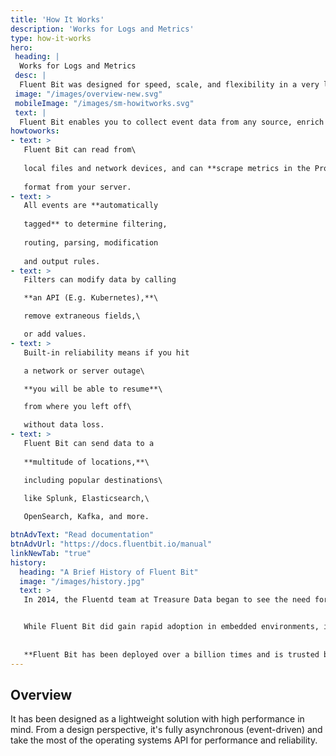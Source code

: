 ```yaml
---
title: 'How It Works'
description: 'Works for Logs and Metrics'
type: how-it-works
hero:
 heading: |
  Works for Logs and Metrics
 desc: |
  Fluent Bit was designed for speed, scale, and flexibility in a very lightweight, efficient package.
 image: "/images/overview-new.svg"
 mobileImage: "/images/sm-howitworks.svg"
 text: |
  Fluent Bit enables you to collect event data from any source, enrich it with filters, and send it to any destination.
howtoworks:
- text: >
   Fluent Bit can read from\
   
   local files and network devices, and can **scrape metrics in the Prometheus**\
   
   format from your server.
- text: > 
   All events are **automatically
   
   tagged** to determine filtering, 
   
   routing, parsing, modification 
   
   and output rules.
- text: > 
   Filters can modify data by calling

   **an API (E.g. Kubernetes),**\

   remove extraneous fields,\

   or add values.
- text: > 
   Built-in reliability means if you hit

   a network or server outage\

   **you will be able to resume**\

   from where you left off\

   without data loss.
- text: > 
   Fluent Bit can send data to a 
   
   **multitude of locations,**\

   including popular destinations\

   like Splunk, Elasticsearch,\
   
   OpenSearch, Kafka, and more.

btnAdvText: "Read documentation"
btnAdvUrl: "https://docs.fluentbit.io/manual"
linkNewTab: "true"
history:
  heading: "A Brief History of Fluent Bit"
  image: "/images/history.jpg"
  text: >
   In 2014, the Fluentd team at Treasure Data began to see the need for a more lightweight log processor to be used in resource-constrained environments like embedded Linux and gateways.  The objective was to **provide all the speed, scale, and flexibility** of Fluentd in a smaller, more efficient footprint. The result was Fluent Bit.


   While Fluent Bit did gain rapid adoption in embedded environments, its lightweight, efficient design also made it attractive to those working across the cloud.  Features to support more inputs, filters, and outputs were added, and Fluent Bit quickly **became the industry standard unified logging layer** across all cloud and containerized environments.
   
   
   **Fluent Bit has been deployed over a billion times and is trusted by some of the world’s largest and most complex organizations.**
---
```


## Overview

It has been designed as a lightweight solution with high performance in mind. From a design perspective, it's fully asynchronous (event-driven) and take the most of the operating systems API for performance and reliability.
